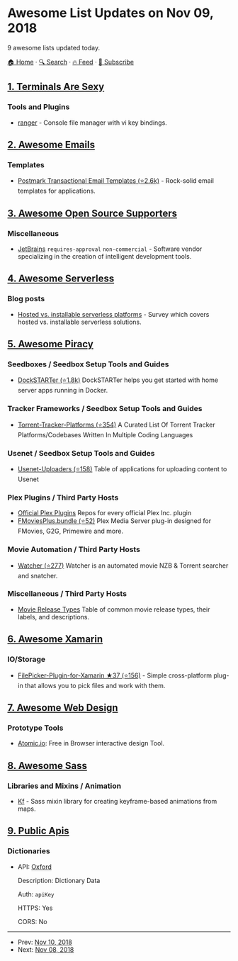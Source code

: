 # Awesome List Updates on Nov 09, 2018

9 awesome lists updated today.

[🏠 Home](/README.md) · [🔍 Search](https://test.trackawesomelist.com/search/) · [🔥 Feed](https://test.trackawesomelist.com/feed.xml) · [📮 Subscribe](https://trackawesomelist.us17.list-manage.com/subscribe?u=d2f0117aa829c83a63ec63c2f&id=36a103854c)



## [1. Terminals Are Sexy](/content/k4m4/terminals-are-sexy/README.md)

### Tools and Plugins

*   [ranger](https://ranger.github.io/) - Console file manager with vi key bindings.

## [2. Awesome Emails](/content/jonathandion/awesome-emails/README.md)

### Templates

*   [Postmark Transactional Email Templates (⭐2.6k)](https://github.com/wildbit/postmark-templates) - Rock-solid email templates for applications.

## [3. Awesome Open Source Supporters](/content/zachflower/awesome-open-source-supporters/README.md)

### Miscellaneous

*   [JetBrains](https://www.jetbrains.com/buy/opensource/) `requires-approval` `non-commercial` - Software vendor specializing in the creation of intelligent development tools.

## [4. Awesome Serverless](/content/pmuens/awesome-serverless/README.md)

### Blog posts

*   [Hosted vs. installable serverless platforms](https://thenewstack.io/serverless-roadmaps-platforms/) - Survey which covers hosted vs. installable serverless solutions.

## [5. Awesome Piracy](/content/Igglybuff/awesome-piracy/README.md)

### Seedboxes / Seedbox Setup Tools and Guides

*   [DockSTARTer (⭐1.8k)](https://github.com/GhostWriters/DockSTARTer) DockSTARTer helps you get started with home server apps running in Docker.

### Tracker Frameworks / Seedbox Setup Tools and Guides

*   [Torrent-Tracker-Platforms (⭐354)](https://github.com/HDVinnie/Torrent-Tracker-Platforms) A Curated List Of Torrent Tracker Platforms/Codebases Written In Multiple Coding Languages

### Usenet / Seedbox Setup Tools and Guides

*   [Usenet-Uploaders (⭐158)](https://github.com/animetosho/Nyuu/wiki/Usenet-Uploaders) Table of applications for uploading content to Usenet

### Plex Plugins / Third Party Hosts

*   [Official Plex Plugins](https://github.com/plexinc-plugins) Repos for every official Plex Inc. plugin
*   [FMoviesPlus.bundle (⭐52)](https://github.com/coder-alpha/FMoviesPlus.bundle) Plex Media Server plug-in designed for FMovies, G2G, Primewire and more.

### Movie Automation / Third Party Hosts

*   [Watcher (⭐277)](https://github.com/nosmokingbandit/Watcher3) Watcher is an automated movie NZB & Torrent searcher and snatcher.

### Miscellaneous / Third Party Hosts

*   [Movie Release Types](https://i.imgur.com/kEOrKJT.png) Table of common movie release types, their labels, and descriptions.

## [6. Awesome Xamarin](/content/XamSome/awesome-xamarin/README.md)

### IO/Storage

*   [FilePicker-Plugin-for-Xamarin ★37 (⭐156)](https://github.com/jfversluis/FilePicker-Plugin-for-Xamarin-and-Windows) - Simple cross-platform plug-in that allows you to pick files and work with them.

## [7. Awesome Web Design](/content/nicolesaidy/awesome-web-design/README.md)

### Prototype Tools

*   [Atomic.io](https://atomic.io/): Free in Browser interactive design Tool.

## [8. Awesome Sass](/content/Famolus/awesome-sass/README.md)

### Libraries and Mixins / Animation

*   [Kf](https://kf-sass.com) - Sass mixin library for creating keyframe-based animations from maps.

## [9. Public Apis](/content/public-apis/public-apis/README.md)

### Dictionaries

- API: [Oxford](https://developer.oxforddictionaries.com/)

  Description: Dictionary Data

  Auth: `apiKey`

  HTTPS: Yes

  CORS: No



---

- Prev: [Nov 10, 2018](/content/2018/11/10/README.md)
- Next: [Nov 08, 2018](/content/2018/11/08/README.md)
